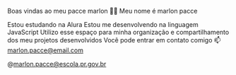 Boas vindas ao meu pacce  marlon 💙💙
Meu nome é marlon pacce

Estou estudando na Alura
Estou me desenvolvendo na linguagem JavaScript
Utilizo esse espaço para minha organização e compartilhamento dos meu projetos desenvolvidos
Você pode entrar em contato comigo 📫
marlon.pacce@email.com

@marlon.pacce@escola.pr.gov.br
